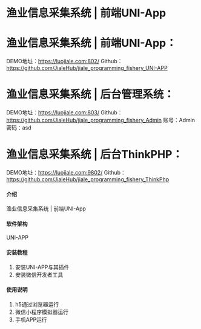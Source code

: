 # 渔业信息采集系统 | 前端UNI-App

# 渔业信息采集系统 | 前端UNI-App：
DEMO地址：<https://luojiale.com:802/>
Github：<https://github.com/JialeHub/jiale_programming_fishery_UNI-APP>

# 渔业信息采集系统 | 后台管理系统：
DEMO地址：<https://luojiale.com:803/>
Github：<https://github.com/JialeHub/jiale_programming_fishery_Admin>
账号：Admin 密码：asd

# 渔业信息采集系统 | 后台ThinkPHP：
DEMO地址：<https://luojiale.com:9802/>
Github：<https://github.com/JialeHub/jiale_programming_fishery_ThinkPhp>



#### 介绍
渔业信息采集系统 | 前端UNI-App

#### 软件架构
UNI-APP


#### 安装教程

1.  安装UNI-APP与其插件
2.  安装微信开发者工具


#### 使用说明

1.  h5通过浏览器运行
2.  微信小程序模拟器运行
3.  手机APP运行

